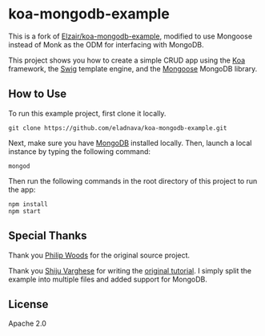 # koa-mongodb-example

This is a fork of [Elzair/koa-mongodb-example](https://github.com/Elzair/koa-mongodb-example), modified to use Mongoose instead of Monk as the ODM for interfacing with MongoDB.

This project shows you how to create a simple CRUD app using the [Koa](http://koajs.com/) framework, the [Swig](http://paularmstrong.github.io/swig/) template engine, and the [Mongoose](https://github.com/Automattic/mongoose) MongoDB library.

## How to Use

To run this example project, first clone it locally. 

```
git clone https://github.com/eladnava/koa-mongodb-example.git
```

Next, make sure you have [MongoDB](https://www.mongodb.org/) installed locally. Then, launch a local instance by typing the following command:

```
mongod
```

Then run the following commands in the root directory of this project to run the app:

```
npm install
npm start
```

## Special Thanks

Thank you [Philip Woods](https://github.com/Elzair) for the original source project.

Thank you [Shiju Varghese](http://weblogs.asp.net/shijuvarghese/default.aspx) for writing the [original tutorial](http://weblogs.asp.net/shijuvarghese/archive/2014/01/12/a-simple-crud-demo-with-koa-js.aspx). I simply split the example into multiple files and added support for MongoDB.

## License

Apache 2.0
